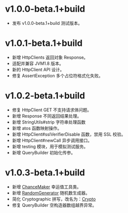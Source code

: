 # v1.0.0-beta.1+build

  - 发布 v1.0.0-beta.1+build 测试版本。

# v1.0.1-beta.1+build

  - 新增 HttpClients 返回对象 Response。
  - 适配并兼容 JVM1.8 版本。
  - 新的 HttpClient API 设计。
  - 修复 AssertException 多个占位符格式化失败。

# v1.0.2-beta.1+build

  - 修复 HttpClient GET 不支持请求体问题。
  - 新增 Response 不同返回结果处理。
  - 新增 StringUtils#strip 字符串处理函数
  - 新增 atos 函数映射操作。
  - 新增 HttpClient#sslVerifierDisable 函数，禁用 SSL 校验。
  - 新增 HttpClient#newCall 异步调用接口。
  - 新增 testing 模块，用于模拟测试服务。
  - 新增 QueryBuilder 初始化传参。

# v1.0.3-beta.1+build

  - 新增 [ChanceMaker](libraries/tools/src/main/java/com/redgogh/tools/generators/ChanceMaker.java) 幸运值工具类。
  - 新增 [RandomGenerator](libraries/tools/src/main/java/com/redgogh/tools/generators/RandomGenerator.java) 随机数生成器。
  - 简化 Cryptographic 拼写，改名为：[Crypto](libraries%2Ftools%2Fsrc%2Fmain%2Fjava%2Fcom%2Fredgogh%2Ftools%2Fsecurity%2FCrypto.java)
  - 修复 QueryBuilder 空构造器数组越界异常。